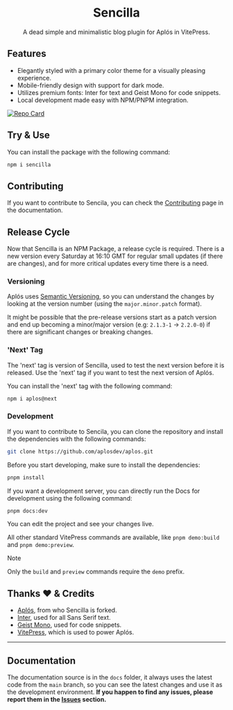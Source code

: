 <div align="center">
<h1>Sencilla</h1>

A dead simple and minimalistic blog plugin for Aplós in VitePress.

</div>

## Features

- Elegantly styled with a primary color theme for a visually pleasing experience.
- Mobile-friendly design with support for dark mode.
- Utilizes premium fonts: Inter for text and Geist Mono for code snippets.
- Local development made easy with NPM/PNPM integration.

<a href="https://github.com/GabsEdits/sencilla-template">
<picture>
  <source
    srcset="https://github-readme-stats.vercel.app/api/pin/?username=GabsEdits&repo=sencilla-template&theme=dark"
    media="(prefers-color-scheme: dark)"
  />
  <source
    srcset="https://github-readme-stats.vercel.app/api/pin/?username=GabsEdits&repo=sencilla-template"
    media="(prefers-color-scheme: light), (prefers-color-scheme: no-preference)"
  />
  <img src="https://github-readme-stats.vercel.app/api/pin/?username=GabsEdits&repo=sencilla-template" alt="Repo Card" />
</picture>
</a>

## Try & Use

You can install the package with the following command:

```bash
npm i sencilla
```

## Contributing

If you want to contribute to Sencila, you can check the [Contributing](https://aplos.gxbs.dev/contributing) page in the documentation.

## Release Cycle

Now that Sencilla is an NPM Package, a release cycle is required. There is a new version every Saturday at 16:10 GMT for regular small updates (if there are changes), and for more critical updates every time there is a need.

### Versioning

Aplós uses [Semantic Versioning](https://semver.org/), so you can understand the changes by looking at the version number (using the `major.minor.patch` format).

It might be possible that the pre-release versions start as a patch version and end up becoming a minor/major version (e.g: `2.1.3-1` -> `2.2.0-0`) if there are significant changes or breaking changes.

### 'Next' Tag

The 'next' tag is version of Sencilla, used to test the next version before it is released. Use the 'next' tag if you want to test the next version of Aplós.

You can install the 'next' tag with the following command:

```bash
npm i aplos@next
```

### Development

If you want to contribute to Sencila, you can clone the repository and install the dependencies with the following commands:

```bash
git clone https://github.com/aplosdev/aplos.git
```

Before you start developing, make sure to install the dependencies:

```bash
pnpm install
```

If you want a development server, you can directly run the Docs for development using the following command:

```bash
pnpm docs:dev
```

You can edit the project and see your changes live.

All other standard VitePress commands are available, like `pnpm demo:build` and `pnpm demo:preview`.

> [!NOTE]
> Only the `build` and `preview` commands require the `demo` prefix.

## Thanks ❤ & Credits️

- [Aplós](https://aplos.gxbs.dev), from who Sencilla is forked.
- [Inter](https://rsms.me/inter/), used for all Sans Serif text.
- [Geist Mono](https://vercel.com/font/), used for code snippets.
- [VitePress](https://vitepress.dev), which is used to power Aplós.

---

## Documentation

The documentation source is in the `docs` folder, it always uses the latest code from the `main` branch, so you can see the latest changes and use it as the development environment. **If you happen to find any issues, please report them in the [Issues](https://github.com/aplosdev/aplos/issues) section.**

